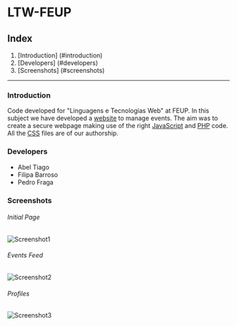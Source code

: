 # LTW-FEUP


## Index

1. [Introduction] (#introduction)
2. [Developers] (#developers)
3. [Screenshots] (#screenshots)

***

### Introduction

Code developed for "Linguagens e Tecnologias Web" at FEUP.
In this subject we have developed a [website](http://paginas.fe.up.pt/~up201303095/) to manage events. The aim was to create a secure webpage
making use of the right [JavaScript](https://wikipedia.org/wiki/JavaScript) and [PHP](https://wikipedia.org/wiki/PHP) code. All the [CSS](https://wikipedia.org/wiki/Cascading_Style_Sheets) files are of our authorship. 


### Developers

* Abel Tiago
* Filipa Barroso
* Pedro Fraga

### Screenshots

###### Initial Page
![Screenshot1](https://raw.githubusercontent.com/pedrofraga/LTW-FEUP/master/Screenshots/Screenshot_1.png?token=AHlCcYt3joYZ1yD-MHfqlQVL-gVTPkTVks5WgDOowA%3D%3D)

###### Events Feed
![Screenshot2](https://raw.githubusercontent.com/pedrofraga/LTW-FEUP/master/Screenshots/Screenshot_2.png?token=AHlCcVIRvXi3qVZYM7_OhnvtLOED4T8Wks5WgDQFwA%3D%3D)

###### Profiles
![Screenshot3](https://raw.githubusercontent.com/pedrofraga/LTW-FEUP/master/Screenshots/Screenshot_3.png?token=AHlCcTFwq3FmKnlXqcpXLEOMMYtFAQmdks5WgDTZwA%3D%3D)
